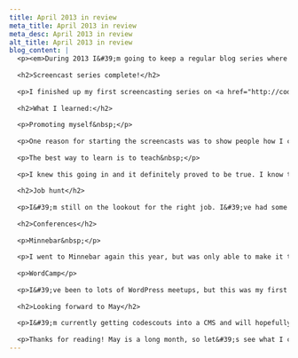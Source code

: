 ```yaml
---
title: April 2013 in review
meta_title: April 2013 in review
meta_desc: April 2013 in review
alt_title: April 2013 in review
blog_content: |
  <p><em>During 2013 I&#39;m going to keep a regular blog series where I summarize what I&#39;ve been working on during the past month. I have reminders set on my calendar and everything, so I&#39;ll never miss one, right?</em></p>
  
  <h2>Screencast series complete!</h2>
  
  <p>I finished up my first screencasting series on <a href="http://codescouts.net/">Code Scouts</a>! This project ended up taking a lot more work and time than I initially thought it would, but I&#39;m glad that I did it because I&#39;ve learned so much. I essentially built the site to host the videos, then re-built it while recording the videos. I also had to spend some money for the mic, boom arm, software, ect. The benefits I think will be well worth it in the end though. It was a lot of fun.</p>
  
  <h2>What I learned:</h2>
  
  <p>Promoting myself&nbsp;</p>
  
  <p>One reason for starting the screencasts was to show people how I code, and that I&#39;m good at what I do. People will hire you to do the work that they see you doing. I&#39;m an unknown developer, so I need to promote myself and become known. Maybe Code Scouts will introduce me to people I didn&#39;t know before. &quot;Hi, I&#39;m Matt. I&#39;m a developer. Here&#39;s some videos of me working. If you like what you see, let&#39;s work together.&quot;</p>
  
  <p>The best way to learn is to teach&nbsp;</p>
  
  <p>I knew this going in and it definitely proved to be true. I know the technology inside and out, but there&#39;s something about the act of explaining to other people that allows you to examine it from a different angle. Sometimes just talking it out made me realize that I could have approached something differently.</p>
  
  <h2>Job hunt</h2>
  
  <p>I&#39;m still on the lookout for the right job. I&#39;ve had some good talks with a few companies, but haven&#39;t found the right fit yet. I&#39;m not sure if I&#39;m being too picky or not, but I really want to work for a company I&#39;m excited about. I want to do work that I&#39;m proud of. I think it&#39;s best to wait for the right one.</p>
  
  <h2>Conferences</h2>
  
  <p>Minnebar&nbsp;</p>
  
  <p>I went to Minnebar again this year, but was only able to make it to the final talk of the day. Luckily, the talk was by my friend <a href="http://timothybsmith.com/">Tim Smith</a>, who had a great presentation on side projects. Side projects are essential to finding the work you love and Tim proves that.</p>
  
  <p>WordCamp</p>
  
  <p>I&#39;ve been to lots of WordPress meetups, but this was my first WordCamp, and it was a great experience. Fantastic talks throughout the day helped to get me excited again about working in Wordpress. One particular talk about freelancing by <a href="https://twitter.com/reidpeifer">Reid Peifer</a> stuck with me and has been on my mind ever since. I may just start taking the freelance route myself.</p>
  
  <h2>Looking forward to May</h2>
  
  <p>I&#39;m currently getting codescouts into a CMS and will hopefully have that wrapped up shortly. Once that&#39;s done, I&#39;ll start looking at other screencasts to do. I&#39;m thinking that I may even screencast creating the custom theme in WordPress. My Javascript training will continue and I&#39;m hoping I can dedicate much more time to it this month.</p>
  
  <p>Thanks for reading! May is a long month, so let&#39;s see what I can accomplish in the next 31 days.</p>
---
```


